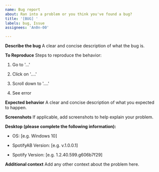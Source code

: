 ```yaml
---
name: Bug report
about: Ran into a problem or you think you've found a bug?
title: '[BUG] '
labels: bug, Issue
assignees: 'An0n-00'

---
```


**Describe the bug**
A clear and concise description of what the bug is.

**To Reproduce**
Steps to reproduce the behavior:

1. Go to '...'

2. Click on '....'

3. Scroll down to '....'

4. See error

**Expected behavior**
A clear and concise description of what you expected to happen.

**Screenshots**
If applicable, add screenshots to help explain your problem.

**Desktop (please complete the following information):**

- OS: [e.g. Windows 10]

- SpotifyAB Version: [e.g. v.1.0.0.1]

- Spotify Version: [e.g. 1.2.40.599.g606b7f29]


**Additional context**
Add any other context about the problem here.
